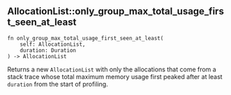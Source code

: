 ## AllocationList::only_group_max_total_usage_first_seen_at_least

```rhai
fn only_group_max_total_usage_first_seen_at_least(
    self: AllocationList,
    duration: Duration
) -> AllocationList
```

Returns a new `AllocationList` with only the allocations that come from
a stack trace whose total maximum memory usage first peaked after at least
`duration` from the start of profiling.
